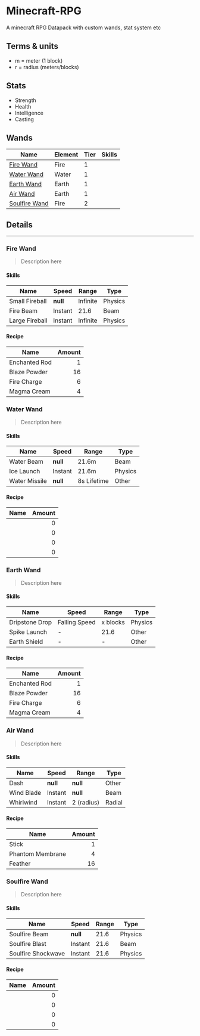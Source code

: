Minecraft-RPG
===

A minecraft RPG Datapack with custom wands, stat system etc

## Terms & units 
- m = meter (1 block)
- r = radius (meters/blocks)


## Stats

- Strength
- Health
- Intelligence
- Casting

## Wands
|      Name                          | Element | Tier | Skills |
| ---------------------------------- | ------- | ---- | ------ |
| [Fire Wand](#fire-wand)            | Fire    | 1    |        |
| [Water Wand](#water-wand)          | Water   | 1    |        |
| [Earth Wand](#earth-wand)          | Earth   | 1    |        |
| [Air Wand](#air-wand)              | Earth   | 1    |        |
| [Soulfire Wand](#soulfire-wand)    | Fire    | 2    |        |

## Details
---
### **Fire Wand**
> Description here

#### **Skills**
|    Name           | Speed     | Range             | Type     | 
| ----------------- | --------- | ----------------- | -------- |
| Small Fireball    | **null**  | Infinite          | Physics  |
| Fire Beam         | Instant   | 21.6              | Beam     |
| Large Fireball    | Instant   | Infinite          | Physics  |

#### **Recipe**

| Name                 | Amount      |
| -------------------- | ----------: | 
| Enchanted Rod        |           1 | 
| Blaze Powder         |          16 | 
| Fire Charge          |           6 | 
| Magma Cream          |           4 | 


### **Water Wand**
> Description here

#### **Skills**
|    Name           | Speed     | Range             | Type     | 
| ----------------- | --------- | ----------------- | -------- |
| Water Beam        | **null**  | 21.6m             | Beam     |
| Ice Launch        | Instant   | 21.6m             | Physics  |
| Water Missile     | **null**  | 8s Lifetime       | Other    |

#### **Recipe**

| Name                 | Amount      |
| -------------------- | ----------: | 
|                      |           0 | 
|                      |           0 | 
|                      |           0 | 
|                      |           0 | 

### **Earth Wand**
> Description here

#### **Skills**
|    Name           | Speed            | Range             | Type     | 
| ----------------- | ---------------- | ----------------- | -------- |
| Dripstone Drop    | Falling Speed    | x blocks          | Physics  |
| Spike Launch      | -                | 21.6              | Other     |
| Earth Shield      | -                | -                 | Other    |

#### **Recipe**

| Name                 | Amount      |
| -------------------- | ----------: | 
| Enchanted Rod        |           1 | 
| Blaze Powder         |          16 | 
| Fire Charge          |           6 | 
| Magma Cream          |           4 | 

### **Air Wand**
> Description here

#### **Skills**
|    Name           | Speed     | Range             | Type     | 
| ----------------- | --------- | ----------------- | -------- |
| Dash              | **null**  | **null**          | Other    |
| Wind Blade        | Instant   | **null**          | Beam     |
| Whirlwind         | Instant   | 2 (radius)        | Radial   |

#### **Recipe**

| Name                 | Amount      |
| -------------------- | ----------: | 
| Stick                |           1 | 
| Phantom Membrane     |           4 | 
| Feather              |          16 | 

### **Soulfire Wand**
> Description here

#### **Skills**
|    Name            | Speed     | Range             | Type     | 
| ------------------ | --------- | ----------------- | -------- |
| Soulfire Beam      | **null**  | 21.6              | Physics  |
| Soulfire Blast     | Instant   | 21.6              | Beam     |
| Soulfire Shockwave | Instant   | 21.6              | Physics  |

#### **Recipe**

| Name                 | Amount      |
| -------------------- | ----------: | 
|                      |           0 | 
|                      |           0 | 
|                      |           0 | 
|                      |           0 | 